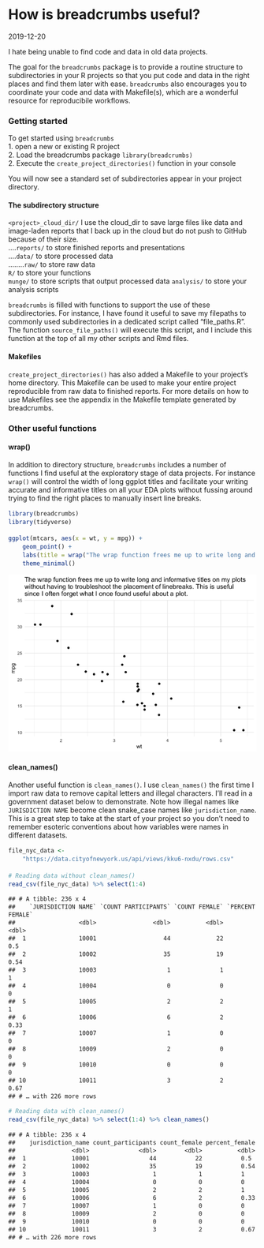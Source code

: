 How is breadcrumbs useful?
================
2019-12-20

I hate being unable to find code and data in old data projects.

The goal for the `breadcrumbs` package is to provide a routine structure
to subdirectories in your R projects so that you put code and data in
the right places and find them later with ease. `breadcrumbs` also
encourages you to coordinate your code and data with Makefile(s), which
are a wonderful resource for reproducibile workflows.

### Getting started

To get started using `breadcrumbs`  
1\. open a new or existing R project  
2\. Load the breadcrumbs package `library(breadcrumbs)`  
2\. Execute the `create_project_directories()` function in your console

You will now see a standard set of subdirectories appear in your project
directory.

#### The subdirectory structure

`<project>_cloud_dir/` I use the cloud\_dir to save large files like
data and image-laden reports that I back up in the cloud but do not push
to GitHub because of their size.  
….`reports/` to store finished reports and presentations  
….`data/` to store processed data  
……..`raw/` to store raw data  
`R/` to store your functions  
`munge/` to store scripts that output processed data `analysis/` to
store your analysis scripts

`breadcrumbs` is filled with functions to support the use of these
subdirectories. For instance, I have found it useful to save my
filepaths to commonly used subdirectories in a dedicated script called
“file\_paths.R”. The function `source_file_paths()` will execute this
script, and I include this function at the top of all my other scripts
and Rmd files.

#### Makefiles

`create_project_directories()` has also added a Makefile to your
project’s home directory. This Makefile can be used to make your
entire project reproducible from raw data to finished reports. For more
details on how to use Makefiles see the appendix in the Makefile
template generated by breadcrumbs.

### Other useful functions

#### wrap()

In addition to directory structure, `breadcrumbs` includes a number of
functions I find useful at the exploratory stage of data projects. For
instance `wrap()` will control the width of long ggplot titles and
facilitate your writing accurate and informative titles on all your EDA
plots without fussing around trying to find the right places to manually
insert line breaks.

``` r
library(breadcrumbs)
library(tidyverse)

ggplot(mtcars, aes(x = wt, y = mpg)) + 
    geom_point() + 
    labs(title = wrap("The wrap function frees me up to write long and informative titles on my plots without having to troubleshoot the placement of linebreaks. This is useful since I often forget what I once found useful about a plot.", 80)) + 
    theme_minimal()
```

![](README_files/figure-gfm/unnamed-chunk-1-1.png)<!-- -->

#### clean\_names()

Another useful function is `clean_names()`. I use `clean_names()` the
first time I import raw data to remove capital letters and illegal
characters. I’ll read in a government dataset below to demonstrate. Note
how illegal names like `JURISDICTION NAME` become clean snake\_case
names like `jurisdiction_name`. This is a great step to take at the
start of your project so you don’t need to remember esoteric conventions
about how variables were names in different datasets.

``` r
file_nyc_data <- 
    "https://data.cityofnewyork.us/api/views/kku6-nxdu/rows.csv"

# Reading data without clean_names()
read_csv(file_nyc_data) %>% select(1:4)
```

    ## # A tibble: 236 x 4
    ##    `JURISDICTION NAME` `COUNT PARTICIPANTS` `COUNT FEMALE` `PERCENT FEMALE`
    ##                  <dbl>                <dbl>          <dbl>            <dbl>
    ##  1               10001                   44             22             0.5 
    ##  2               10002                   35             19             0.54
    ##  3               10003                    1              1             1   
    ##  4               10004                    0              0             0   
    ##  5               10005                    2              2             1   
    ##  6               10006                    6              2             0.33
    ##  7               10007                    1              0             0   
    ##  8               10009                    2              0             0   
    ##  9               10010                    0              0             0   
    ## 10               10011                    3              2             0.67
    ## # … with 226 more rows

``` r
# Reading data with clean_names()
read_csv(file_nyc_data) %>% select(1:4) %>% clean_names()
```

    ## # A tibble: 236 x 4
    ##    jurisdiction_name count_participants count_female percent_female
    ##                <dbl>              <dbl>        <dbl>          <dbl>
    ##  1             10001                 44           22           0.5 
    ##  2             10002                 35           19           0.54
    ##  3             10003                  1            1           1   
    ##  4             10004                  0            0           0   
    ##  5             10005                  2            2           1   
    ##  6             10006                  6            2           0.33
    ##  7             10007                  1            0           0   
    ##  8             10009                  2            0           0   
    ##  9             10010                  0            0           0   
    ## 10             10011                  3            2           0.67
    ## # … with 226 more rows
